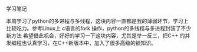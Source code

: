 学习笔记

本周学习了python的多进程与多线程，这块内容一直都是我的薄弱环节，学习上比较吃力。参考Linux上 c语言的fork 操作，python的多线程与多进程封装了不少新方法
希望借此机会，好好的学习一下这块内容，尤其是举一反三，把C++ 的并发编程也认真学习，在C++新版本中，加入了很多高级的锁知识。
